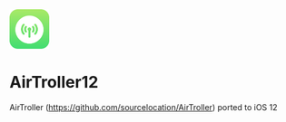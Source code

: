 <img src="AirTroller-modified.png" alt="Logo" width="70" height="70">

# AirTroller12
AirTroller (https://github.com/sourcelocation/AirTroller) ported to iOS 12
